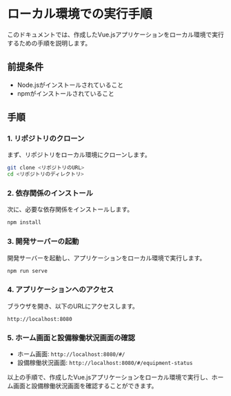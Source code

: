 # ローカル環境での実行手順

このドキュメントでは、作成したVue.jsアプリケーションをローカル環境で実行するための手順を説明します。

## 前提条件

- Node.jsがインストールされていること
- npmがインストールされていること

## 手順

### 1. リポジトリのクローン

まず、リポジトリをローカル環境にクローンします。

```bash
git clone <リポジトリのURL>
cd <リポジトリのディレクトリ>
```

### 2. 依存関係のインストール

次に、必要な依存関係をインストールします。

```bash
npm install
```

### 3. 開発サーバーの起動

開発サーバーを起動し、アプリケーションをローカル環境で実行します。

```bash
npm run serve
```

### 4. アプリケーションへのアクセス

ブラウザを開き、以下のURLにアクセスします。

```
http://localhost:8080
```

### 5. ホーム画面と設備稼働状況画面の確認

- ホーム画面: `http://localhost:8080/#/`
- 設備稼働状況画面: `http://localhost:8080/#/equipment-status`

以上の手順で、作成したVue.jsアプリケーションをローカル環境で実行し、ホーム画面と設備稼働状況画面を確認することができます。

